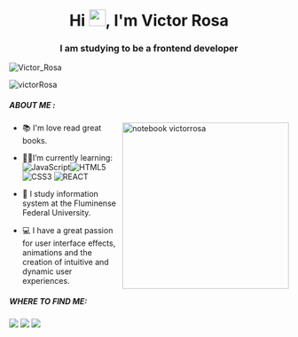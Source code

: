 
<h1 align="center">Hi  <img src="https://raw.githubusercontent.com/kaueMarques/kaueMarques/master/hi.gif" width="30px">, I'm Victor Rosa</h1>
<h3 align="center">I am  studying to be a frontend developer</h3>
<p align="left"> <img src="https://komarev.com/ghpvc/?username=Victor-Rosa&color=blueviolet" alt="Victor_Rosa" /> </p>

</p align="center">  
<img src="https://github-readme-stats.vercel.app/api?username=victor-rosa&show_icons=true" alt="victorRosa"/> 
</p>




##### ABOUT ME :

<img src="https://raw.githubusercontent.com/MicaelliMedeiros/micaellimedeiros/master/image/computer-illustration.png" min-width="400px" max-width="400px" width="300px" align="right" alt="notebook victorrosa">

 - 📚 I'm love read great books.
- 👨‍💻I’m currently learning: ![JavaScript](https://img.shields.io/badge/-JavaScript-grey?style=flat-square&logo=javascript)![HTML5](https://img.shields.io/badge/-HTML5-E34F26?style=flat-square&logo=html5&logoColor=white)
![CSS3](https://img.shields.io/badge/-CSS3-1572B6?style=flat-square&logo=css3)
![REACT](https://img.shields.io/badge/-React-black?style=flat-square&logo=react)

- 🏫 I study information system at the Fluminense Federal University.
 - 💻 I have a great passion for user interface effects, animations and the creation of intuitive and dynamic user experiences.


##### WHERE TO FIND ME:
<p align="left">

  <a href="https://www.instagram.com/rosavictors/" alt="Instagram">
  <img src="https://img.shields.io/badge/-Instagram-FF1174?style=for-the-badge&logo=instagram&logoColor=white&link=https://www.instagram.com/rosavictors/"/></a>
  
  <a href="https://www.linkedin.com/in/victor-rosa-46b4741b8/" alt="Linkedin">
  <img src="https://img.shields.io/badge/-Linkedin-0e76a8?style=for-the-badge&logo=Linkedin&logoColor=white&link=https://www.linkedin.com/in/victor-rosa" /></a>

  <a href="https://www.twitter.com/Rosavictors/" alt="Twitter">
  <img src="https://img.shields.io/badge/Twitter-1DA1F2?style=for-the-badge&logo=twitter&logoColor=white"/></a>
